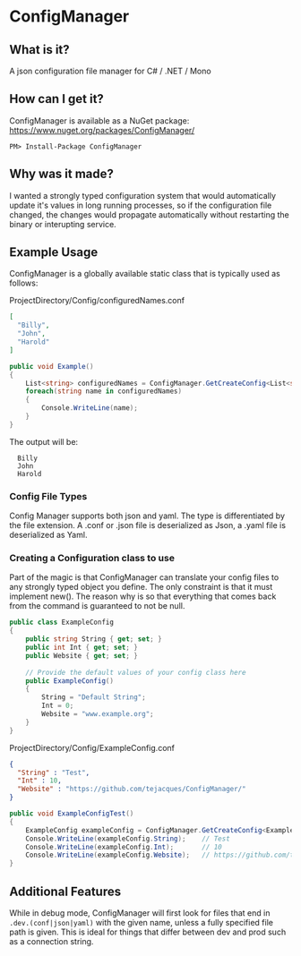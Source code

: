 ConfigManager
=============

What is it?
-----------

A json configuration file manager for C# / .NET / Mono

How can I get it?
-----------------

ConfigManager is available as a NuGet package: https://www.nuget.org/packages/ConfigManager/

```
PM> Install-Package ConfigManager
```

Why was it made?
----------------

I wanted a strongly typed configuration system that would automatically update it's values in long running processes, so if the configuration file changed, the changes would propagate automatically without restarting the binary or interupting service.

Example Usage
-------------

ConfigManager is a globally available static class that is typically used as follows:

ProjectDirectory/Config/configuredNames.conf
```json
[
  "Billy",
  "John",
  "Harold"
]
```

```csharp
public void Example()
{
    List<string> configuredNames = ConfigManager.GetCreateConfig<List<string>>("configuredNames");
    foreach(string name in configuredNames)
    {
        Console.WriteLine(name);
    }
}
```

The output will be:
```
  Billy
  John
  Harold
```

### Config File Types ###

Config Manager supports both json and yaml. The type is differentiated by the file extension. A .conf or .json file is deserialized as Json, a .yaml file is deserialized as Yaml.

### Creating a Configuration class to use

Part of the magic is that ConfigManager can translate your config files to any strongly typed object you define. The only constraint is that it must implement new(). The reason why is so that everything that comes back from the command is guaranteed to not be null.

```csharp
public class ExampleConfig
{
    public string String { get; set; }
    public int Int { get; set; }
    public Website { get; set; }
    
    // Provide the default values of your config class here
    public ExampleConfig()
    {
        String = "Default String";
        Int = 0;
        Website = "www.example.org";
    }
}
```

ProjectDirectory/Config/ExampleConfig.conf

```json
{
  "String" : "Test",
  "Int" : 10,
  "Website" : "https://github.com/tejacques/ConfigManager/"
}
```

```csharp
public void ExampleConfigTest()
{
    ExampleConfig exampleConfig = ConfigManager.GetCreateConfig<ExampleConfig>("ExampleConfig");
    Console.WriteLine(exampleConfig.String);    // Test
    Console.WriteLine(exampleConfig.Int);       // 10
    Console.WriteLine(exampleConfig.Website);   // https://github.com/tejacques/ConfigManager/
}
```

Additional Features
-------------------

While in debug mode, ConfigManager will first look for files that end in `.dev.(conf|json|yaml)` with the given name, unless a fully specified file path is given. This is ideal for things that differ between dev and prod such as a connection string.
